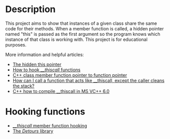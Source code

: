 # Description
This project aims to show that instances of a given class share the same code for their methods.
When a member function is called, a hidden pointer named "this" is passed as the first argument so the program knows which instance of that class is working with.
This project is for educational purposes.

More information and helpful articles:
* [The hidden this pointer](https://www.learncpp.com/cpp-tutorial/the-hidden-this-pointer)
* [How to hook *__thiscall* functions](https://tresp4sser.wordpress.com/2012/10/06/how-to-hook-thiscall-functions/)
* [C++ class member function pointer to function pointer](https://stackoverflow.com/a/52427102)
* [How can I call a function that acts like __thiscall, except the caller cleans the stack?](https://reverseengineering.stackexchange.com/q/12608)
* [C++ how to compile __thiscall in MS VC++ 6.0](https://stackoverflow.com/questions/8981018/c-how-to-compile-thiscall-in-ms-vc-6-0)

# Hooking functions
* [*__thiscall* member function hooking](https://guidedhacking.com/threads/thiscall-member-function-hooking.4036/)
* [The *Detours* library](https://github.com/microsoft/Detours)
